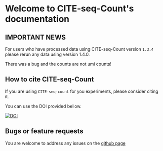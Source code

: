 # Welcome to CITE-seq-Count's documentation


IMPORTANT NEWS
------------------------

For users who have processed data using CITE-seq-Count version `1.3.4` please rerun any data using version 1.4.0.

There was a bug and the counts are not umi counts!


How to cite CITE-seq-Count
-------------------------------

If you are using `CITE-seq-count` for you experiments, please consider citing it.

You can use the DOI provided bellow.

[![DOI](https://zenodo.org/badge/99617772.svg)](https://zenodo.org/badge/latestdoi/99617772)


Bugs or feature requests
-----------------------------
You are welcome to address any issues on the [github page](https://github.com/Hoohm/CITE-seq-Count/issues)